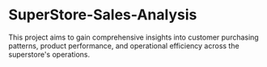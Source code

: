 # SuperStore-Sales-Analysis
This project aims to gain comprehensive insights into customer purchasing patterns, product performance, and operational efficiency across the superstore's operations.

